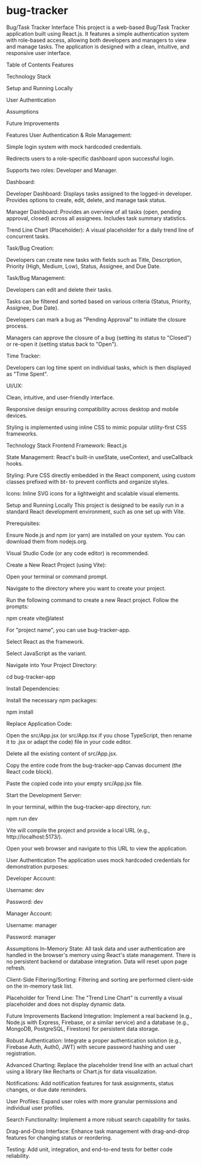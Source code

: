 # bug-tracker

Bug/Task Tracker Interface
This project is a web-based Bug/Task Tracker application built using React.js. It features a simple authentication system with role-based access, allowing both developers and managers to view and manage tasks. The application is designed with a clean, intuitive, and responsive user interface.

Table of Contents
Features

Technology Stack

Setup and Running Locally

User Authentication

Assumptions

Future Improvements

Features
User Authentication & Role Management:

Simple login system with mock hardcoded credentials.

Redirects users to a role-specific dashboard upon successful login.

Supports two roles: Developer and Manager.

Dashboard:

Developer Dashboard: Displays tasks assigned to the logged-in developer. Provides options to create, edit, delete, and manage task status.

Manager Dashboard: Provides an overview of all tasks (open, pending approval, closed) across all assignees. Includes task summary statistics.

Trend Line Chart (Placeholder): A visual placeholder for a daily trend line of concurrent tasks.

Task/Bug Creation:

Developers can create new tasks with fields such as Title, Description, Priority (High, Medium, Low), Status, Assignee, and Due Date.

Task/Bug Management:

Developers can edit and delete their tasks.

Tasks can be filtered and sorted based on various criteria (Status, Priority, Assignee, Due Date).

Developers can mark a bug as "Pending Approval" to initiate the closure process.

Managers can approve the closure of a bug (setting its status to "Closed") or re-open it (setting status back to "Open").

Time Tracker:

Developers can log time spent on individual tasks, which is then displayed as "Time Spent".

UI/UX:

Clean, intuitive, and user-friendly interface.

Responsive design ensuring compatibility across desktop and mobile devices.

Styling is implemented using inline CSS to mimic popular utility-first CSS frameworks.

Technology Stack
Frontend Framework: React.js

State Management: React's built-in useState, useContext, and useCallback hooks.

Styling: Pure CSS directly embedded in the React component, using custom classes prefixed with bt- to prevent conflicts and organize styles.

Icons: Inline SVG icons for a lightweight and scalable visual elements.

Setup and Running Locally
This project is designed to be easily run in a standard React development environment, such as one set up with Vite.

Prerequisites:

Ensure Node.js and npm (or yarn) are installed on your system. You can download them from nodejs.org.

Visual Studio Code (or any code editor) is recommended.

Create a New React Project (using Vite):

Open your terminal or command prompt.

Navigate to the directory where you want to create your project.

Run the following command to create a new React project. Follow the prompts:

npm create vite@latest

For "project name", you can use bug-tracker-app.

Select React as the framework.

Select JavaScript as the variant.

Navigate into Your Project Directory:

cd bug-tracker-app

Install Dependencies:

Install the necessary npm packages:

npm install

Replace Application Code:

Open the src/App.jsx (or src/App.tsx if you chose TypeScript, then rename it to .jsx or adapt the code) file in your code editor.

Delete all the existing content of src/App.jsx.

Copy the entire code from the bug-tracker-app Canvas document (the React code block).

Paste the copied code into your empty src/App.jsx file.

Start the Development Server:

In your terminal, within the bug-tracker-app directory, run:

npm run dev

Vite will compile the project and provide a local URL (e.g., http://localhost:5173/).

Open your web browser and navigate to this URL to view the application.

User Authentication
The application uses mock hardcoded credentials for demonstration purposes:

Developer Account:

Username: dev

Password: dev

Manager Account:

Username: manager

Password: manager

Assumptions
In-Memory State: All task data and user authentication are handled in the browser's memory using React's state management. There is no persistent backend or database integration. Data will reset upon page refresh.

Client-Side Filtering/Sorting: Filtering and sorting are performed client-side on the in-memory task list.

Placeholder for Trend Line: The "Trend Line Chart" is currently a visual placeholder and does not display dynamic data.

Future Improvements
Backend Integration: Implement a real backend (e.g., Node.js with Express, Firebase, or a similar service) and a database (e.g., MongoDB, PostgreSQL, Firestore) for persistent data storage.

Robust Authentication: Integrate a proper authentication solution (e.g., Firebase Auth, Auth0, JWT) with secure password hashing and user registration.

Advanced Charting: Replace the placeholder trend line with an actual chart using a library like Recharts or Chart.js for data visualization.

Notifications: Add notification features for task assignments, status changes, or due date reminders.

User Profiles: Expand user roles with more granular permissions and individual user profiles.

Search Functionality: Implement a more robust search capability for tasks.

Drag-and-Drop Interface: Enhance task management with drag-and-drop features for changing status or reordering.

Testing: Add unit, integration, and end-to-end tests for better code reliability.

